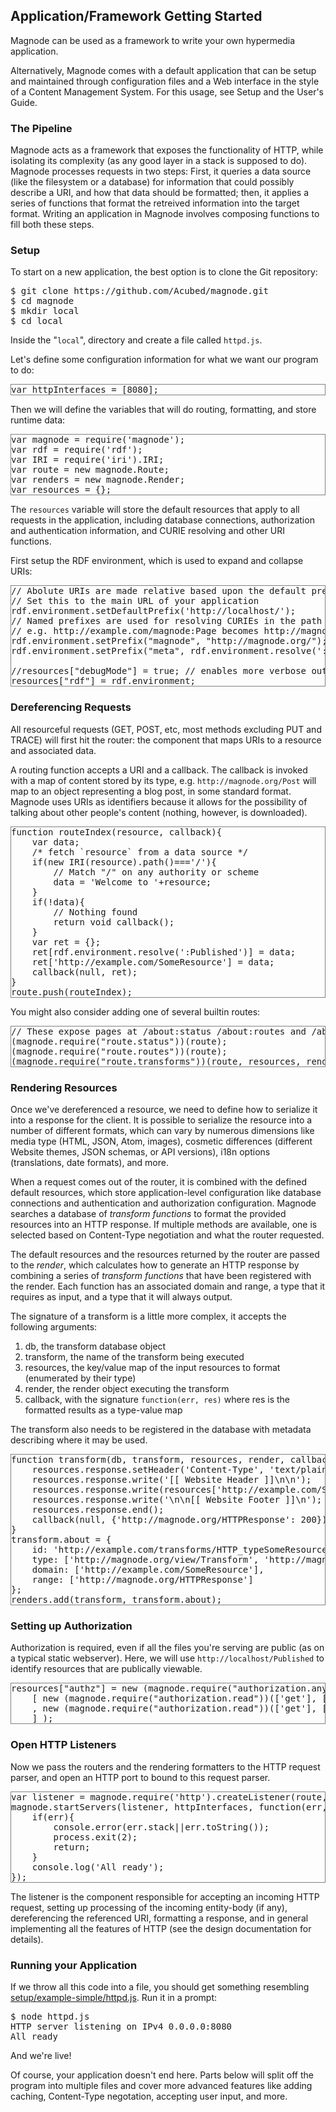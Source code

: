 ## Application/Framework Getting Started

Magnode can be used as a framework to write your own hypermedia application.

Alternatively, Magnode comes with a default application that can be setup and maintained through configuration files and a Web interface in the style of a Content Management System. For this usage, see Setup and the User's Guide.

<style type="text/css">
.lang-application-ecmascript {
	border: solid 1px grey;
}
</style>

### The Pipeline

Magnode acts as a framework that exposes the functionality of HTTP, while isolating its complexity (as any good layer in a stack is supposed to do). Magnode processes requests in two steps: First, it queries a data source (like the filesystem or a database) for information that could possibly describe a URI, and how that data should be formatted; then, it applies a series of functions that format the retreived information into the target format. Writing an application in Magnode involves composing functions to fill both these steps.

### Setup

To start on a new application, the best option is to clone the Git repository:

<pre>
$ git clone https://github.com/Acubed/magnode.git
$ cd magnode
$ mkdir local
$ cd local
</pre>

Inside the "<code>local</code>", directory and create a file called <code>httpd.js</code>.

Let's define some configuration information for what we want our program to do:

<pre class="lang-application-ecmascript simple-httpd-fragment">
var httpInterfaces = [8080];
</pre>

Then we will define the variables that will do routing, formatting, and store runtime data:

<pre class="lang-application-ecmascript simple-httpd-fragment">
var magnode = require('magnode');
var rdf = require('rdf');
var IRI = require('iri').IRI;
var route = new magnode.Route;
var renders = new magnode.Render;
var resources = {};
</pre>

The `resources` variable will store the default resources that apply to all requests in the application, including database connections, authorization and authentication information, and CURIE resolving and other URI functions.

First setup the RDF environment, which is used to expand and collapse URIs:

<pre class="lang-application-ecmascript simple-httpd-fragment">
// Abolute URIs are made relative based upon the default prefix
// Set this to the main URL of your application
rdf.environment.setDefaultPrefix('http://localhost/');
// Named prefixes are used for resolving CURIEs in the path component of URLs
// e.g. http://example.com/magnode:Page becomes http://magnode.org/Page
rdf.environment.setPrefix("magnode", "http://magnode.org/");
rdf.environment.setPrefix("meta", rdf.environment.resolve(':about#'));

//resources["debugMode"] = true; // enables more verbose output to HTTP responses
resources["rdf"] = rdf.environment;
</pre>

### Dereferencing Requests

All resourceful requests (GET, POST, etc, most methods excluding PUT and TRACE) will first hit the router: the component that maps URIs to a resource and associated data.

A routing function accepts a URI and a callback. The callback is invoked with a map of content stored by its type, e.g. `http://magnode.org/Post` will map to an object representing a blog post, in some standard format. Magnode uses URIs as identifiers because it allows for the possibility of talking about other people's content (nothing, however, is downloaded).

<pre class="lang-application-ecmascript simple-httpd-fragment">
function routeIndex(resource, callback){
	var data;
	/* fetch `resource` from a data source */
	if(new IRI(resource).path()==='/'){
		// Match "/" on any authority or scheme
		data = 'Welcome to '+resource;
	}
	if(!data){
		// Nothing found
		return void callback();
	}
	var ret = {};
	ret[rdf.environment.resolve(':Published')] = data;
	ret['http://example.com/SomeResource'] = data;
	callback(null, ret);
}
route.push(routeIndex);
</pre>

You might also consider adding one of several builtin routes:

<pre class="lang-application-ecmascript simple-httpd-fragment">
// These expose pages at /about:status /about:routes and /about:transforms
(magnode.require("route.status"))(route);
(magnode.require("route.routes"))(route);
(magnode.require("route.transforms"))(route, resources, renders);
</pre>

### Rendering Resources

Once we've dereferenced a resource, we need to define how to serialize it into a response for the client. It is possible to serialize the resource into a number of different formats, which can vary by numerous dimensions like media type (HTML, JSON, Atom, images), cosmetic differences (different Website themes, JSON schemas, or API versions), i18n options (translations, date formats), and more.

When a request comes out of the router, it is combined with the defined default resources, which store application-level configuration like database connections and authentication and authorization configuration. Magnode searches a database of _transform functions_ to format the provided resources into an HTTP response. If multiple methods are available, one is selected based on Content-Type negotiation and what the router requested.

The default resources and the resources returned by the router are passed to the _render_, which calculates how to generate an HTTP response by combining a series of _transform functions_ that have been registered with the render. Each function has an associated domain and range, a type that it requires as input, and a type that it will always output.

The signature of a transform is a little more complex, it accepts the following arguments:

<ol>
<li>db, the transform database object</li>
<li>transform, the name of the transform being executed</li>
<li>resources, the key/value map of the input resources to format (enumerated by their type)</li>
<li>render, the render object executing the transform</li>
<li>callback, with the signature <code>function(err, res)</code> where res is the formatted results as a type-value map</li>
</ol>

The transform also needs to be registered in the database with metadata describing where it may be used.

<pre class="lang-application-ecmascript simple-httpd-fragment">
function transform(db, transform, resources, render, callback){
	resources.response.setHeader('Content-Type', 'text/plain');
	resources.response.write('[[ Website Header ]]\n\n');
	resources.response.write(resources['http://example.com/SomeResource']);
	resources.response.write('\n\n[[ Website Footer ]]\n');
	resources.response.end();
	callback(null, {'http://magnode.org/HTTPResponse': 200});
}
transform.about = {
	id: 'http://example.com/transforms/HTTP_typeSomeResource',
	type: ['http://magnode.org/view/Transform', 'http://magnode.org/view/GetTransform'],
	domain: ['http://example.com/SomeResource'],
	range: ['http://magnode.org/HTTPResponse']
};
renders.add(transform, transform.about);
</pre>


### Setting up Authorization

Authorization is required, even if all the files you're serving are public (as on a typical static webserver).
Here, we will use <code>http://localhost/Published</code> to identify resources that are publically viewable.

<pre class="lang-application-ecmascript simple-httpd-fragment">
resources["authz"] = new (magnode.require("authorization.any"))(
	[ new (magnode.require("authorization.read"))(['get'], [rdf.environment.resolve(':Published')])
	, new (magnode.require("authorization.read"))(['get'], ['http://magnode.org/NotFound'])
	] );
</pre>


### Open HTTP Listeners

Now we pass the routers and the rendering formatters to the HTTP request parser, and open an HTTP port to bound to this request parser.

<pre class="lang-application-ecmascript simple-httpd-fragment">
var listener = magnode.require('http').createListener(route, resources, renders);
magnode.startServers(listener, httpInterfaces, function(err, interfaces){
	if(err){
		console.error(err.stack||err.toString());
		process.exit(2);
		return;
	}
	console.log('All ready');
});
</pre>

The listener is the component responsible for accepting an incoming HTTP request, setting up processing of the incoming entity-body (if any), dereferencing the referenced URI, formatting a response, and in general implementing all the features of HTTP (see the design documentation for details).

### Running your Application

If we throw all this code into a file, you should get something resembling <a href="../../../setup/example-simple/httpd.js">setup/example-simple/httpd.js</a>. Run it in a prompt:

<pre>
$ node httpd.js
HTTP server listening on IPv4 0.0.0.0:8080
All ready
</pre>

And we're live!

Of course, your application doesn't end here. Parts below will split off the program into multiple files and cover more advanced features like adding caching, Content-Type negotation, accepting user input, and more.

<!--
<h2>httpd.js</h2>
<pre id="simple-httpd-full" class="lang-application-ecmascript"></pre>
<button id="simple-httpd-gen">Generate</button>
<script type="application/ecmascript">
function httpdgen(){
	var sum = '';
	var list = document.getElementsByClassName('simple-httpd-fragment');
	Array.prototype.slice.call(list).forEach(function(v){
		sum += v.textContent.replace(/^\n+/,'')+"\n";
		console.log(sum);
	});
	document.getElementById('simple-httpd-full').textContent = sum;
}
document.getElementById('simple-httpd-gen').onclick = httpdgen;
</script>
-->
